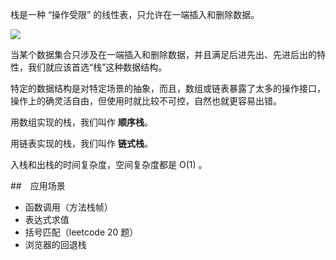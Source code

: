 栈是一种 “操作受限” 的线性表，只允许在一端插入和删除数据。

![](https://static001.geekbang.org/resource/image/3e/0b/3e20cca032c25168d3cc605fa7a53a0b.jpg)

当某个数据集合只涉及在一端插入和删除数据，并且满足后进先出、先进后出的特性，我们就应该首选“栈”这种数据结构。

特定的数据结构是对特定场景的抽象，而且，数组或链表暴露了太多的操作接口，操作上的确灵活自由，但使用时就比较不可控，自然也就更容易出错。

用数组实现的栈，我们叫作 **顺序栈**。

用链表实现的栈，我们叫作 **链式栈**。

入栈和出栈的时间复杂度，空间复杂度都是 O(1) 。

##　应用场景

* 函数调用（方法栈帧）
* 表达式求值
* 括号匹配（leetcode 20 题）
* 浏览器的回退栈

